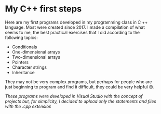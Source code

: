 # My C++ first steps

Here are my first programs developed in my programming class in C ++ language. Most were created since 2017. I made a compilation of what seems to me, the best practical exercises that I did according to the following topics:

* Conditionals
* One-dimensional arrays
* Two-dimensional arrays
* Pointers
* Character strings
* Inheritance

They may not be very complex programs, but perhaps for people who are just beginning to program and find it difficult, they could be very helpful 😊.

_These programs were developed in Visual Studio with the concept of projects but, for simplicity, I decided to upload only the statements and files with the .cpp extension_

